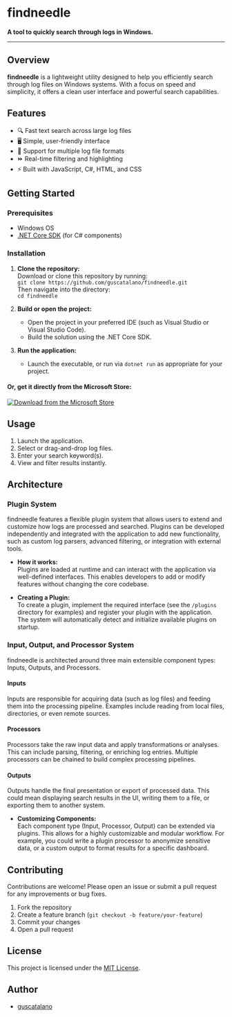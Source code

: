 # findneedle

**A tool to quickly search through logs in Windows.**

---

## Overview

**findneedle** is a lightweight utility designed to help you efficiently search through log files on Windows systems. With a focus on speed and simplicity, it offers a clean user interface and powerful search capabilities.

## Features

- 🔍 Fast text search across large log files
- 🖥️ Simple, user-friendly interface
- 📂 Support for multiple log file formats
- ⏩ Real-time filtering and highlighting
- ⚡ Built with JavaScript, C#, HTML, and CSS

## Getting Started

### Prerequisites

- Windows OS
- [.NET Core SDK](https://dotnet.microsoft.com/download) (for C# components)

### Installation

1. **Clone the repository:**  
   Download or clone this repository by running:  
   `git clone https://github.com/guscatalano/findneedle.git`  
   Then navigate into the directory:  
   `cd findneedle`

2. **Build or open the project:**
   - Open the project in your preferred IDE (such as Visual Studio or Visual Studio Code).
   - Build the solution using the .NET Core SDK.

3. **Run the application:**
   - Launch the executable, or run via `dotnet run` as appropriate for your project.

#### Or, get it directly from the Microsoft Store:

[![Download from the Microsoft Store](https://img.shields.io/badge/Microsoft%20Store-Findneedle-blue?logo=microsoft)](https://apps.microsoft.com/detail/9NWLTBV4NRDL?hl=en-us&gl=US&ocid=pdpshare)

## Usage

1. Launch the application.
2. Select or drag-and-drop log files.
3. Enter your search keyword(s).
4. View and filter results instantly.

## Architecture

### Plugin System

findneedle features a flexible plugin system that allows users to extend and customize how logs are processed and searched. Plugins can be developed independently and integrated with the application to add new functionality, such as custom log parsers, advanced filtering, or integration with external tools.

- **How it works:**  
  Plugins are loaded at runtime and can interact with the application via well-defined interfaces. This enables developers to add or modify features without changing the core codebase.

- **Creating a Plugin:**  
  To create a plugin, implement the required interface (see the `/plugins` directory for examples) and register your plugin with the application. The system will automatically detect and initialize available plugins on startup.

### Input, Output, and Processor System

findneedle is architected around three main extensible component types: Inputs, Outputs, and Processors.

#### Inputs

Inputs are responsible for acquiring data (such as log files) and feeding them into the processing pipeline. Examples include reading from local files, directories, or even remote sources.

#### Processors

Processors take the raw input data and apply transformations or analyses. This can include parsing, filtering, or enriching log entries. Multiple processors can be chained to build complex processing pipelines.

#### Outputs

Outputs handle the final presentation or export of processed data. This could mean displaying search results in the UI, writing them to a file, or exporting them to another system.

- **Customizing Components:**  
  Each component type (Input, Processor, Output) can be extended via plugins. This allows for a highly customizable and modular workflow. For example, you could write a plugin processor to anonymize sensitive data, or a custom output to format results for a specific dashboard.

## Contributing

Contributions are welcome! Please open an issue or submit a pull request for any improvements or bug fixes.

1. Fork the repository
2. Create a feature branch (`git checkout -b feature/your-feature`)
3. Commit your changes
4. Open a pull request

## License

This project is licensed under the [MIT License](LICENSE).

## Author

- [guscatalano](https://github.com/guscatalano)

